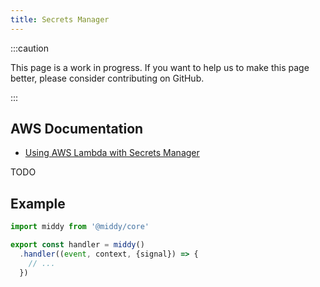 ```yaml
---
title: Secrets Manager
---
```


:::caution

This page is a work in progress. If you want to help us to make this page better, please consider contributing on GitHub.

:::

## AWS Documentation
- [Using AWS Lambda with Secrets Manager](https://docs.aws.amazon.com/lambda/latest/dg/with-secrets-manager.html)

TODO

## Example
```javascript
import middy from '@middy/core'

export const handler = middy()
  .handler((event, context, {signal}) => {
    // ...
  })
```
